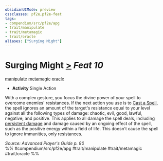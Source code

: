 ```yaml
---
obsidianUIMode: preview
cssclasses: pf2e,pf2e-feat
tags:
- compendium/src/pf2e/apg
- trait/manipulate
- trait/metamagic
- trait/oracle
aliases: ["Surging Might"]
---
```

# Surging Might  [>](rules/core-rulebook/chapter-9-playing-the-game.md#Actions "Single Action") *Feat 10*  
[manipulate](rules/traits/manipulate.md "Manipulate General Trait")  [metamagic](rules/traits/metamagic.md "Metamagic General Trait")  [oracle](rules/traits/oracle-apg.md "Oracle Class Trait")  

- **Activity** Single Action

With a complex gesture, you focus the divine power of your spell to overcome enemies' resistances. If the next action you use is to [Cast a Spell](rules/actions/cast-a-spell.md), the spell ignores an amount of the target's resistance equal to your level against all the following types of damage: chaotic, evil, good, lawful, negative, and positive. This applies to all damage the spell deals, including [persistent damage](rules/conditions.md#Persistent%20Damage) and damage caused by an ongoing effect of the spell, such as the positive energy within a field of life. This doesn't cause the spell to ignore immunities, only resistances.

*Source: Advanced Player's Guide p. 80*  
%% #compendium/src/pf2e/apg #trait/manipulate #trait/metamagic #trait/oracle %%